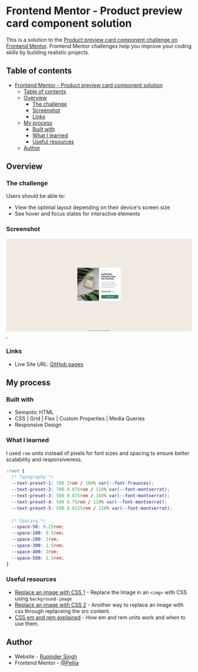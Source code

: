 # Frontend Mentor - Product preview card component solution

This is a solution to the [Product preview card component challenge on Frontend Mentor](https://www.frontendmentor.io/challenges/product-preview-card-component-GO7UmttRfa). Frontend Mentor challenges help you improve your coding skills by building realistic projects. 

## Table of contents

- [Frontend Mentor - Product preview card component solution](#frontend-mentor---product-preview-card-component-solution)
  - [Table of contents](#table-of-contents)
  - [Overview](#overview)
    - [The challenge](#the-challenge)
    - [Screenshot](#screenshot)
    - [Links](#links)
  - [My process](#my-process)
    - [Built with](#built-with)
    - [What I learned](#what-i-learned)
    - [Useful resources](#useful-resources)
  - [Author](#author)

## Overview

### The challenge

Users should be able to:

- View the optimal layout depending on their device's screen size
- See hover and focus states for interactive elements

### Screenshot

![Solution for the challenge](./images/screenshot.png),

### Links

<!-- - Solution URL: [Frontend Mentor](https://your-solution-url.com) -->
- Live Site URL: [GitHub pages](https://pellia.github.io/fm-product-preview-card/)

## My process

### Built with

- Semantic HTML
- CSS | Grid | Flex | Custom Properties | Media Queries
- Responsive Design


### What I learned

I used ```rem``` units instead of pixels for font sizes and spacing to ensure better scalability and responsiveness.

```css
:root {
  /* Typography */
  --text-preset-1: 700 2rem / 100% var(--font-fraunces);
  --text-preset-2: 700 0.875rem / 110% var(--font-montserrat);
  --text-preset-3: 500 0.875rem / 160% var(--font-montserrat);
  --text-preset-4: 500 0.75rem / 120% var(--font-montserrat);
  --text-preset-5: 500 0.8125rem / 120% var(--font-montserrat);

  /* Spacing */
  --space-50: 0.25rem;
  --space-100: 0.5rem;
  --space-200: 1rem;
  --space-300: 1.5rem;
  --space-400: 2rem;
  --space-500: 2.5rem;
}
```

### Useful resources

- [Replace an image with CSS 1](https://css-tricks.com/replace-the-image-in-an-img-with-css/) - Replace the Image in an ```<img>``` with CSS using ```background-image```
- [Replace an image with CSS 2](https://www.reddit.com/r/css/comments/7ipjp1/how_to_replace_an_image_with_another_with_css_only/) - Another way to replace an image with css through replaceing the src content.
- [CSS em and rem explained](https://www.youtube.com/watch?v=_-aDOAMmDHI) - How em and rem units work and when to use them.

## Author

- Website - [Rupinder Singh](https://www.rupinder-singh.com/)
- Frontend Mentor - [@Pellia](https://www.frontendmentor.io/profile/Pellia)
